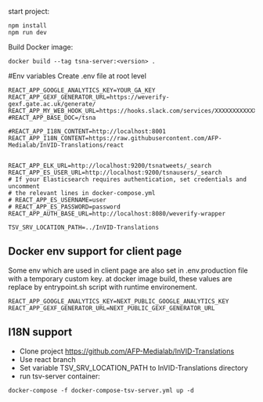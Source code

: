 start project:
```
npm install
npm run dev
````

Build Docker image:

```
docker build --tag tsna-server:<version> .
```

#Env variables
Create .env file at root level

```
REACT_APP_GOOGLE_ANALYTICS_KEY=YOUR_GA_KEY
REACT_APP_GEXF_GENERATOR_URL=https://weverify-gexf.gate.ac.uk/generate/
REACT_APP_MY_WEB_HOOK_URL=https://hooks.slack.com/services/XXXXXXXXXXXXX
#REACT_APP_BASE_DOC=/tsna

#REACT_APP_I18N_CONTENT=http://localhost:8001
REACT_APP_I18N_CONTENT=https://raw.githubusercontent.com/AFP-Medialab/InVID-Translations/react


REACT_APP_ELK_URL=http://localhost:9200/tsnatweets/_search
REACT_APP_ES_USER_URL=http://localhost:9200/tsnausers/_search
# If your Elasticsearch requires authentication, set credentials and uncomment
# the relevant lines in docker-compose.yml
# REACT_APP_ES_USERNAME=user
# REACT_APP_ES_PASSWORD=password
REACT_APP_AUTH_BASE_URL=http://localhost:8080/weverify-wrapper

TSV_SRV_LOCATION_PATH=../InVID-Translations
```
## Docker env support for client page
Some env which are used in client page are also set in .env.production file with a temporary custom key.
at docker image build, these values are replace by entrypoint.sh script with runtime environement.

```
REACT_APP_GOOGLE_ANALYTICS_KEY=NEXT_PUBLIC_GOOGLE_ANALYTICS_KEY
REACT_APP_GEXF_GENERATOR_URL=NEXT_PUBLIC_GEXF_GENERATOR_URL
```


## I18N support
* Clone project https://github.com/AFP-Medialab/InVID-Translations
* Use react branch
* Set variable TSV_SRV_LOCATION_PATH to InVID-Translations directory
* run tsv-server container:
```
docker-compose -f docker-compose-tsv-server.yml up -d
```